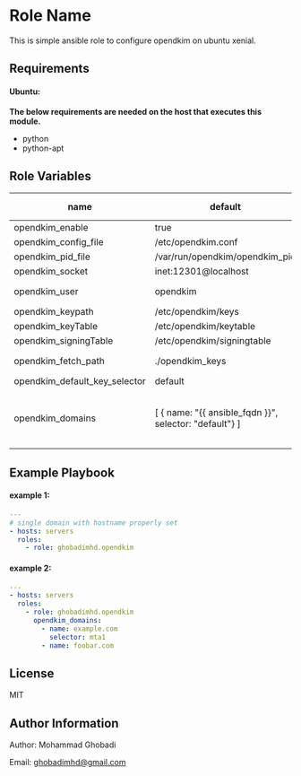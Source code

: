 Role Name
=========

This is simple ansible role to configure opendkim on ubuntu xenial.

Requirements
------------

#### Ubuntu:
**The below requirements are needed on the host that executes this module.**
* python
* python-apt

Role Variables
--------------


|  name | default | description | acceptable values |
|---|---|---|---|
| opendkim_enable |  true | enable role |  |
| opendkim_config_file |  /etc/opendkim.conf | opendkim config file path |  |
| opendkim_pid_file |  /var/run/opendkim/opendkim_pid | opendkim pid file path |  |
| opendkim_socket |  inet:12301@localhost | opendkim socket |  |
| opendkim_user |  opendkim | opendkim user | directory path |
| opendkim_keypath |  /etc/opendkim/keys | path where key saved  |  |
| opendkim_keyTable |  /etc/opendkim/keytable | path to opendkim key table | file path |
| opendkim_signingTable |  /etc/opendkim/signingtable | path to opendkim signing table | file path |
| opendkim_fetch_path |  ./opendkim_keys | destination path on managing node to download keys to | path |
| opendkim_default_key_selector |  default | opendkim default selector | string |
| opendkim_domains | [ { name: "{{ ansible_fqdn }}", selector: "default"} ] | list of domains along with selector name. if selector not mentioned opendkim_default_key_selector used |  |

Example Playbook
----------------

#### example 1:

```yaml
---
# single domain with hostname properly set
- hosts: servers
  roles:
    - role: ghobadimhd.opendkim
```
#### example 2:

```yaml
---
- hosts: servers
  roles:
    - role: ghobadimhd.opendkim
      opendkim_domains:
        - name: example.com
          selector: mta1
        - name: foobar.com
```

License
-------

MIT

Author Information
------------------

Author: Mohammad Ghobadi

Email: ghobadimhd@gmail.com
